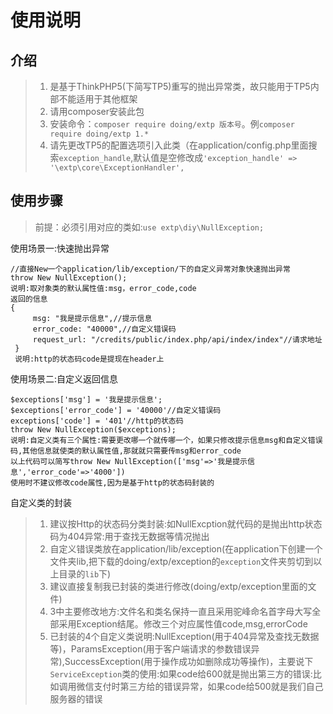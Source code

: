 # 使用说明

## 介绍
> 1.  是基于ThinkPHP5(下简写TP5)重写的抛出异常类，故只能用于TP5内部不能适用于其他框架
> 2.  请用composer安装此包
> 3.  安装命令：`composer require doing/extp 版本号`。例`composer require doing/extp 1.*`
> 4.  请先更改TP5的配置选项引入此类（在application/config.php里面搜索`exception_handle`,默认值是空修改成`'exception_handle' => '\extp\core\ExceptionHandler',`
## 使用步骤

> 前提：必须引用对应的类如:`use extp\diy\NullException;`

使用场景一:快速抛出异常

```
//直接New一个application/lib/exception/下的自定义异常对象快速抛出异常
throw New NullException();  
说明:取对象类的默认属性值:msg，error_code,code
返回的信息
{ 
     msg: "我是提示信息",//提示信息
     error_code: "40000",//自定义错误码
     request_url: "/credits/public/index.php/api/index/index"//请求地址
 }
 说明:http的状态码code是提现在header上
```
使用场景二:自定义返回信息
```
$exceptions['msg'] = '我是提示信息';
$exceptions['error_code'] = '40000'//自定义错误码
exceptions['code'] = '401'//http的状态码
throw New NullException($exceptions);
说明:自定义类有三个属性:需要更改哪一个就传哪一个，如果只修改提示信息msg和自定义错误码,其他信息就使类的默认属性值,那就就只需要传msg和error_code
以上代码可以简写throw New NullException(['msg'=>'我是提示信息','error_code'=>'4000'])
使用时不建议修改code属性,因为是基于http的状态码封装的
```

自定义类的封装

> 1.  建议按Http的状态码分类封装:如NullExcption就代码的是抛出http状态码为404异常:用于查找无数据等情况抛出
> 2.  自定义错误类放在application/lib/exception(在application下创建一个文件夹lib,把下载的doing/extp/exception的`exception`文件夹剪切到以上目录的`lib`下)
> 3.  建议直接复制我已封装的类进行修改(doing/extp/exception里面的文件)
> 4.  3中主要修改地方:文件名和类名保持一直且采用驼峰命名首字母大写全部采用Exception结尾。修改三个对应属性值code,msg,errorCode
> 5.  已封装的4个自定义类说明:NullException(用于404异常及查找无数据等)，ParamsException(用于客户端请求的参数错误异常),SuccessException(用于操作成功如删除成功等操作)，主要说下`ServiceException`类的使用:如果code给600就是抛出第三方的错误:比如调用微信支付时第三方给的错误异常，如果code给500就是我们自己服务器的错误